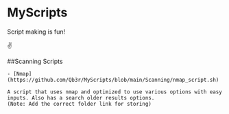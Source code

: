 # MyScripts
Script making is fun!

✌

##Scanning Scripts
    
    - [Nmap](https://github.com/Qb3r/MyScripts/blob/main/Scanning/nmap_script.sh)

    A script that uses nmap and optimized to use various options with easy inputs. Also has a search older results options. 
    (Note: Add the correct folder link for storing)